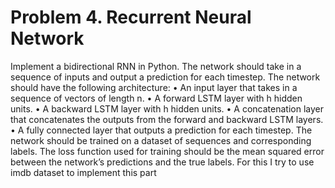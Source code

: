# Problem 4. Recurrent Neural Network

Implement a bidirectional RNN in Python. The network should take in a sequence of inputs and output a prediction for each timestep. The network should have the following architecture: • An input layer that takes in a sequence of vectors of length n. • A forward LSTM layer with h hidden units. • A backward LSTM layer with h hidden units. • A concatenation layer that concatenates the outputs from the forward and backward LSTM layers. • A fully connected layer that outputs a prediction for each timestep. The network should be trained on a dataset of sequences and corresponding labels. The loss function used for training should be the mean squared error between the network’s predictions and the true labels. For this I try to use imdb dataset to implement this part
